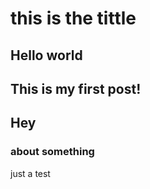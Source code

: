 # this is the tittle
## Hello world

## This is my first post!
## Hey
### about something
just a test
